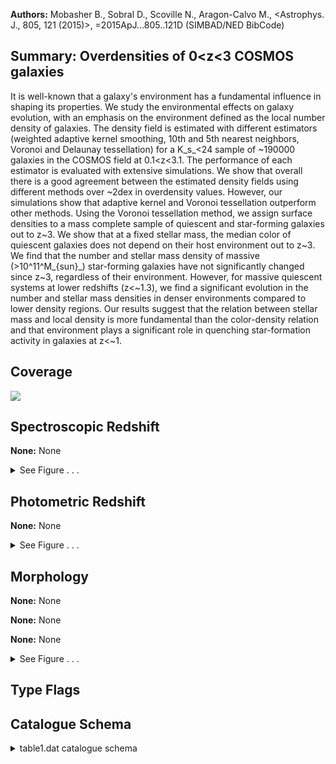 

**Authors:** Mobasher B., Sobral D., Scoville N., Aragon-Calvo M., <Astrophys. J., 805, 121 (2015)>, =2015ApJ...805..121D (SIMBAD/NED BibCode)

## Summary: Overdensities of 0<z<3 COSMOS galaxies

It is well-known that a galaxy's environment has a fundamental influence in shaping its properties. We study the environmental effects on galaxy evolution, with an emphasis on the environment defined as the local number density of galaxies. The density field is estimated with different estimators (weighted adaptive kernel smoothing, 10th and 5th nearest neighbors, Voronoi and Delaunay tessellation) for a K_s_<24 sample of ~190000 galaxies in the COSMOS field at 0.1<z<3.1. The performance of each estimator is evaluated with extensive simulations. We show that overall there is a good agreement between the estimated density fields using different methods over ~2dex in overdensity values. However, our simulations show that adaptive kernel and Voronoi tessellation outperform other methods. Using the Voronoi tessellation method, we assign surface densities to a mass complete sample of quiescent and star-forming galaxies out to z~3. We show that at a fixed stellar mass, the median color of quiescent galaxies does not depend on their host environment out to z~3. We find that the number and stellar mass density of massive (>10^11^M_{sun}_) star-forming galaxies have not significantly changed since z~3, regardless of their environment. However, for massive quiescent systems at lower redshifts (z<~1.3), we find a significant evolution in the number and stellar mass densities in denser environments compared to lower density regions. Our results suggest that the relation between stellar mass and local density is more fundamental than the color-density relation and that environment plays a significant role in quenching star-formation activity in galaxies at z<~1.

## Coverage 

 

 
![](https://github.com/joshgithubbin/Sherlock-DDF/blob/main/pages/J_ApJ_805_121/im/coverage.png?raw=true)

## Spectroscopic Redshift 



**None:** None 




<details><summary>See Figure . . .</summary>

![](https://github.com/joshgithubbin/Sherlock-DDF/blob/main/pages/J_ApJ_805_121/im/ZSP.png?raw=true)

</details>

## Photometric Redshift 



**None:** None 




<details><summary>See Figure . . .</summary>

![](https://github.com/joshgithubbin/Sherlock-DDF/blob/main/pages/J_ApJ_805_121/im//ZPH.png?raw=true)

</details>

## Morphology 



**None:** None 

**None:** None 

**None:** None 




<details><summary>See Figure . . .</summary>

![](https://github.com/joshgithubbin/Sherlock-DDF/blob/main/pages/J_ApJ_805_121/im//morphology.png?raw=true)

</details>
                      
## Type Flags 





## Catalogue Schema 



<details>
<summary>table1.dat catalogue schema</summary>

| Bytes   | Format   | Units   | Label   | Explanations                                                                                         |
|:--------|:---------|:--------|:--------|:-----------------------------------------------------------------------------------------------------|
| 1-  6   | I6       | ---     | Seq     | Running sequence number                                                                              |
| 8- 16   | F9.5     | deg     | RAdeg   | Right Ascension in decimal degrees (J2000)                                                           |
| 18- 24  | F7.5     | deg     | DEdeg   | Declination in decimal degrees (J2000)                                                               |
| 26- 31  | F6.4     | ---     | zph     | [0.05/3.2] Ilbert et al. 2013, J/A+A/556/A55, photometric redshift                                   |
| 33- 37  | F5.2     | mag     | Ksmag   | [15/24] McCracken et al. 2012, J/A+A/544/A156, KS_AUTO magnitude                                     |
| 39- 45  | F7.4     | [-]     | logdel  | [-1.9/1.5]? log overdensity kernel (1) Note (1): A blank indicates that the value is not obtainable. |

**Note**: A blank indicates that the value is not obtainable.

</details>

        
        